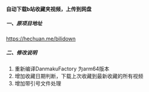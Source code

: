 #### 自动下载b站收藏夹视频，上传到网盘

##### 一、原项目地址

https://hechuan.me/bilidown

##### 二、修改说明

1. 重新编译DanmakuFactory 为arm64版本
2. 增加收藏日期判断，下载上次收藏到最新收藏的所有视频
3. 增加带引号文件处理
